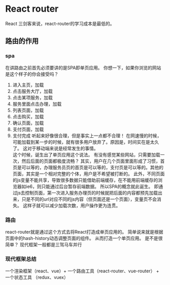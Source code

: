 # React router
React 三剑客来说，react-router的学习成本是最低的。

## 路由的作用
### spa
在讲路由之前首先必须要讲的是SPA即单页应用。
你想一下，如果你浏览的网站是这个样子的你会接受吗？
1. 进入主页，加载
2. 点击服务大厅，加载
3. 点击某项服务，加载
4. 服务里面点击办理，加载
5. 列表页面，加载
6. 点击购买，加载
7. 确认页面，加载
8. 支付页面，加载
9. 支付完成
听起来好像很合理，但是事实上一点都不合理！
在网速慢的时候，可能加载到某一步的时候，就有很多用户放弃了。原因是，时间实在是太久了。
这对于移动端来说是经常发生的事情。  
这个时候，诞生出了单页应用这个说法。
有没有感觉某些网站，只需要加载一次，然后后面的页面都极度流畅？
其实，用户在几个页面里面形成了习惯，首页是可以等的，办理服务员页的首页是可以等的，支付页是可以等的。其他的页面，其实是一个相对完整的个体，用户是不希望被打断的。
此外，不同页面的js变量不能共享，导致很多数据只能借助前端缓存，在不能用前端缓存的浏览器如ie6，则只能通过后台暂存前端数据。
所以SPA的概念就此诞生。
即通过js去控制页面，第一次进入服务办理页的时候就把后面的内容都预先加载出来，只是不同的url对应不同的js内容（但页面还是一个页面），变量页不会消失。
这样子就可以减少加载次数，用户操作更为连贯。
### 路由
react-router就是通过这个方式去将React打造成单页应用的。
简单说来就是根据页面中的hash-history动态调整页面的组件。
从而打造一个单页应用。
是不是很简单？
现代框架一般都是三驾马车并行
### 现代框架总结
一个渲染框架（react、vue）+ 一个路由工具（react-router、vue-router） + 一个状态工具 （redux、vuex）
